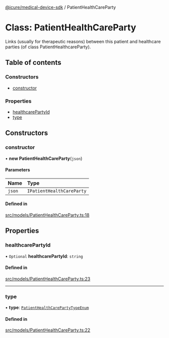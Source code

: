 [@icure/medical-device-sdk](../modules.md) / PatientHealthCareParty

# Class: PatientHealthCareParty

Links (usually for therapeutic reasons) between this patient and healthcare parties (of class PatientHealthcareParty).

## Table of contents

### Constructors

- [constructor](PatientHealthCareParty.md#constructor)

### Properties

- [healthcarePartyId](PatientHealthCareParty.md#healthcarepartyid)
- [type](PatientHealthCareParty.md#type)

## Constructors

### constructor

• **new PatientHealthCareParty**(`json`)

#### Parameters

| Name | Type |
| :------ | :------ |
| `json` | `IPatientHealthCareParty` |

#### Defined in

[src/models/PatientHealthCareParty.ts:18](https://github.com/icure/icure-medical-device-js-sdk/blob/3aae8f0/src/models/PatientHealthCareParty.ts#L18)

## Properties

### healthcarePartyId

• `Optional` **healthcarePartyId**: `string`

#### Defined in

[src/models/PatientHealthCareParty.ts:23](https://github.com/icure/icure-medical-device-js-sdk/blob/3aae8f0/src/models/PatientHealthCareParty.ts#L23)

___

### type

• **type**: [`PatientHealthCarePartyTypeEnum`](../modules.md#patienthealthcarepartytypeenum)

#### Defined in

[src/models/PatientHealthCareParty.ts:22](https://github.com/icure/icure-medical-device-js-sdk/blob/3aae8f0/src/models/PatientHealthCareParty.ts#L22)
